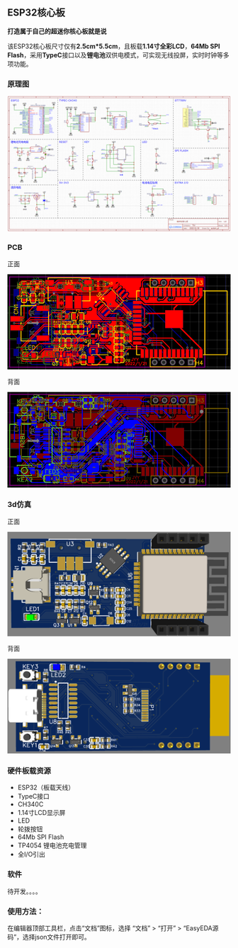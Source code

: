## ESP32核心板

**打造属于自己的超迷你核心板就是说**

该ESP32核心板尺寸仅有**2.5cm*5.5cm**，且板载**1.14寸全彩LCD**，**64Mb SPI Flash**，采用**TypeC**接口以及**锂电池**双供电模式，可实现无线投屏，实时时钟等多项功能。

### 原理图

![1](./picture/1.bmp)



### PCB

正面

![1](./picture/2.bmp)

背面

![1](./picture/3.bmp)



### 3d仿真

正面

![1](./picture/4.bmp)

背面

![1](./picture/5.bmp)



### 硬件板载资源

- ESP32（板载天线）
- TypeC接口
- CH340C
- 1.14寸LCD显示屏
- LED
- 轮拨按钮
- 64Mb SPI Flash
- TP4054 锂电池充电管理
- 全I/O引出



### 软件

待开发。。。。



### 使用方法：

在编辑器顶部工具栏，点击“文档”图标，选择 “文档” > “打开” > “EasyEDA源码”，选择json文件打开即可。

